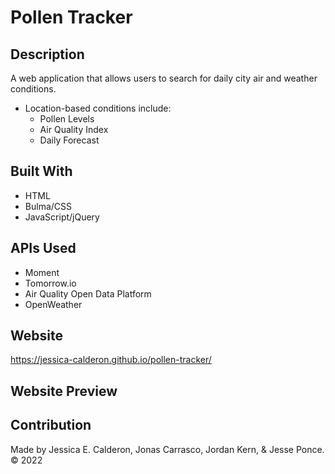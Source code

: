 # Pollen Tracker
## Description
A web application that allows users to search for daily city air and weather conditions. 
* Location-based conditions include: 
    * Pollen Levels
    * Air Quality Index
    * Daily Forecast

## Built With
* HTML
* Bulma/CSS
* JavaScript/jQuery 

## APIs Used
* Moment 
* Tomorrow.io
* Air Quality Open Data Platform
* OpenWeather 
## Website
https://jessica-calderon.github.io/pollen-tracker/
## Website Preview
## Contribution
Made by Jessica E. Calderon, Jonas Carrasco, Jordan Kern, & Jesse Ponce. © 2022